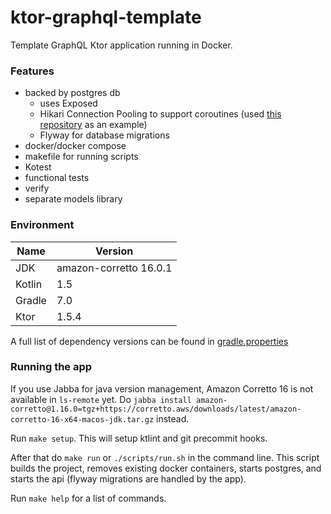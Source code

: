 # ktor-graphql-template
Template GraphQL Ktor application running in Docker.

### Features
* backed by postgres db
  * uses Exposed
  * Hikari Connection Pooling to support coroutines (used [this repository](https://github.com/raharrison/kotlin-ktor-exposed-starter) as an example)
  * Flyway for database migrations
* docker/docker compose
* makefile for running scripts
* Kotest
* functional tests
* verify
* separate models library

### Environment
| Name | Version |
|------|---------|
| JDK | amazon-corretto 16.0.1 |
| Kotlin | 1.5 |
| Gradle | 7.0 |
| Ktor | 1.5.4 |

A full list of dependency versions can be found in [gradle.properties](/gradle.properties)

### Running the app
If you use Jabba for java version management, Amazon Corretto 16 is not available in `ls-remote` yet. 
Do `jabba install amazon-corretto@1.16.0=tgz+https://corretto.aws/downloads/latest/amazon-corretto-16-x64-macos-jdk.tar.gz` instead.

Run `make setup`. This will setup ktlint and git precommit hooks.

After that do `make run` or `./scripts/run.sh` in the command line. 
This script builds the project, removes existing docker containers, starts postgres, and starts the api (flyway migrations are handled by the app).

Run `make help` for a list of commands.
